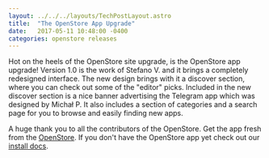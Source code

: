 ```yaml
---
layout: ../../../layouts/TechPostLayout.astro
title:  "The OpenStore App Upgrade"
date:   2017-05-11 10:48:00 -0400
categories: openstore releases
---
```


Hot on the heels of the OpenStore site upgrade, is the OpenStore app upgrade!
Version 1.0 is the work of Stefano V. and it brings a completely redesigned
interface. The new design brings with it a discover section, where you can
check out some of the "editor" picks. Included in the new discover section is
a nice banner advertising the Telegram app which was designed by Michał P.
It also includes a section of categories and a search page for you to browse and
easily finding new apps.

A huge thank you to all the contributors of the OpenStore. Get the app fresh
from the [OpenStore](https://open-store.io/app/openstore.openstore-team).
If you don't have the OpenStore app yet check out our
[install docs](https://open-store.io/docs#install).
